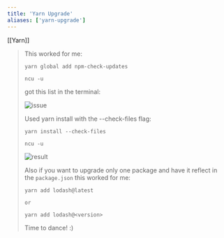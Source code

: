 ```yaml
---
title: 'Yarn Upgrade'
aliases: ['yarn-upgrade']
---
```


[[Yarn]]

> This worked for me:
>
> ```shell
> yarn global add npm-check-updates
>
> ncu -u
> ```
>
> got this list in the terminal:
>
> ![issue](https://camo.githubusercontent.com/c4f3a3c949fb38accb18849321425a69b3d59773/68747470733a2f2f692e696d6775722e636f6d2f356b334a3961492e706e67)
>
> Used yarn install with the --check-files flag:
>
> ```shell
> yarn install --check-files
>
> ncu -u
> ```
>
> ![result](https://camo.githubusercontent.com/a5ecb1350f96c9403e9956750e3e8cdb9125523e/68747470733a2f2f692e696d6775722e636f6d2f65426a5a666f622e706e67)
>
> Also if you want to upgrade only one package and have it reflect in the `package.json` this worked for me:
>
> ```shell
> yarn add lodash@latest
>
> or
>
> yarn add lodash@<version>
> ```
>
> Time to dance! :)
